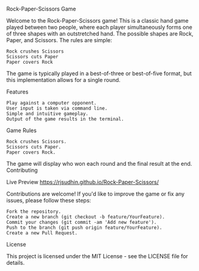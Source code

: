Rock-Paper-Scissors Game

Welcome to the Rock-Paper-Scissors game! This is a classic hand game played between two people, where each player simultaneously forms one of three shapes with an outstretched hand. The possible shapes are Rock, Paper, and Scissors. The rules are simple:

    Rock crushes Scissors
    Scissors cuts Paper
    Paper covers Rock

The game is typically played in a best-of-three or best-of-five format, but this implementation allows for a single round.

Features

    Play against a computer opponent.
    User input is taken via command line.
    Simple and intuitive gameplay.
    Output of the game results in the terminal.

Game Rules

    Rock crushes Scissors.
    Scissors cuts Paper.
    Paper covers Rock.

The game will display who won each round and the final result at the end.
Contributing

Live Preview
    https://rjsudhin.github.io/Rock-Paper-Scissors/

Contributions are welcome! If you'd like to improve the game or fix any issues, please follow these steps:

    Fork the repository.
    Create a new branch (git checkout -b feature/YourFeature).
    Commit your changes (git commit -am 'Add new feature').
    Push to the branch (git push origin feature/YourFeature).
    Create a new Pull Request.

License

This project is licensed under the MIT License - see the LICENSE file for details.
